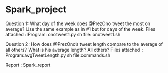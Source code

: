 # Spark_project


Question 1: What day of the week does @PrezOno tweet the most on average?  Use the same example as in #1 but for days of the week.
Files attached :
Program: onotweet1.py
sh file: onotweet1.sh

Question 2: How does @PrezOno’s tweet length compare to the average of all others?  What is his average length?  All others?
Files attached :
Program:avgTweetLength.py
sh file:commands.sh

Report : Spark_report